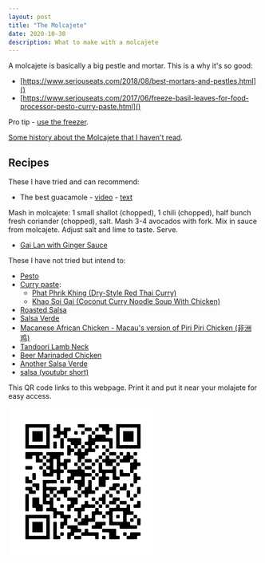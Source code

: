 ```yaml
---
layout: post
title: "The Molcajete"
date: 2020-10-30
description: What to make with a molcajete
---
```


A molcajete is basically a big pestle and mortar. This is a why it's so good: 

- [https://www.seriouseats.com/2018/08/best-mortars-and-pestles.html]()
- [https://www.seriouseats.com/2017/06/freeze-basil-leaves-for-food-processor-pesto-curry-paste.html]()

Pro tip - [use the freezer](https://www.seriouseats.com/2017/06/freeze-basil-leaves-for-food-processor-pesto-curry-paste.html).

[Some history about the Molcajete that I haven't read](https://masienda.com/blogs/learn/molcajete-mexican-mortar-pestle).

Recipes
-------

These I have tried and can recommend:

- The best guacamole - [video](https://www.youtube.com/watch?v=7KjWFcIi4_8) - [text](https://www.seriouseats.com/recipes/2012/01/the-best-basic-guacamole-recipe.html)

Mash in molcajete: 1 small shallot (chopped), 1 chili (chopped), half bunch fresh coriander (chopped), salt. Mash 3-4 avocados with fork. Mix in sauce from molcajete. Adjust salt and lime to taste. Serve.

- [Gai Lan with Ginger Sauce](https://youtu.be/a-Yu8qOAEYQ?t=138)

These I have not tried but intend to:

- [Pesto](https://www.seriouseats.com/2014/07/how-to-make-the-best-pesto.html)
- [Curry paste](https://www.seriouseats.com/2016/07/quick-tip-faster-curry-paste-mortar-pestle-food-processor-test-best-flavor.html):
  - [Phat Phrik Khing (Dry-Style Red Thai Curry)](https://www.seriouseats.com/2016/03/phat-phrik-khing-with-tofu-long-beans-dry-fry-thai-curry-mortar-and-pestle-vegan-experience.html)
  - [Khao Soi Gai (Coconut Curry Noodle Soup With Chicken)](https://www.seriouseats.com/2014/09/recipes-from-chiang-mai-real-deal-khao-soi-gai-thai.html)
- [Roasted Salsa](https://www.yummly.com/recipe/Molcajete-Roasted-Salsa-9183200#directions)
- [Salsa Verde](https://www.yummly.com/recipe/Salsa-Verde-Molcajete-Style-2236732#directions)
- [Macanese African Chicken - Macau's version of Piri Piri Chicken (非洲鸡)](https://youtu.be/EbCc1FVqXn4)
- [Tandoori Lamb Neck](https://www.youtube.com/watch?v=-SvZIM1o-Z8)
- [Beer Marinaded Chicken](https://www.youtube.com/watch?v=7mhMyZxZGL4)
- [Another Salsa Verde](https://masienda.com/blogs/learn/salsa-verde-molcajete)
- [salsa (youtubr short)](https://youtube.com/shorts/AEHFB1iotKY?si=lfLJEZdCsnPE_8A5)

This QR code links to this webpage. Print it and put it near your molajete for easy access.

![QR code to this page](/images/molcajete_qr.png)

